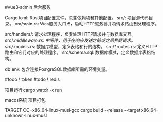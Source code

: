#vue3-admin 后台服务

Cargo.toml: Rust项目配置文件，包含依赖项和其他配置。
src/: 项目源代码目录。
src/main.rs: Web服务入口点，启动HTTP服务器并将请求路由到处理程序。

src/handlers/: 请求处理程序，负责处理HTTP请求并与数据库交互。
src/*.middleware.rs: 中间件，用于在响应发送之前或之后拦截请求。
src/*.models.rs: 数据库模型，定义表格和行的结构。
src/*.routes.rs: 定义HTTP路由和它们对应的处理程序。
src/schema.sql: 数据库模式，定义数据库表格结构。

db.env: 包含连接PostgreSQL数据库所需的环境变量。



#todo！token
#todo！redis


项目运行
 cargo watch -x run


macos系统 项目打包

 TARGET_CC=x86_64-linux-musl-gcc cargo build --release --target x86_64-unknown-linux-musl